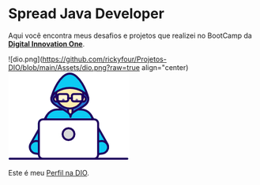 # **Spread Java Developer**



Aqui você encontra meus desafios e projetos que realizei no BootCamp da **[Digital Innovation One](https://digitalinnovation.one/)**.



![dio.png](https://github.com/rickyfour/Projetos-DIO/blob/main/Assets/dio.png?raw=true align="center) ![Developer.gif](https://github.com/rickyfour/Projetos-DIO/blob/main/Assets/Developer.gif?raw=true)





Este é meu  [Perfil na DIO](https://web.dio.me/users/f-kich?tab=achievements).
